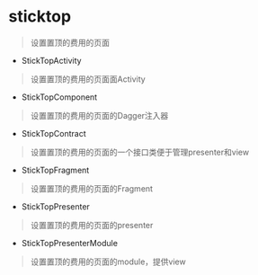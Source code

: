 # sticktop
> 设置置顶的费用的页面

- StickTopActivity
> 设置置顶的费用的页面面Activity

- StickTopComponent
> 设置置顶的费用的页面的Dagger注入器

- StickTopContract
> 设置置顶的费用的页面的一个接口类便于管理presenter和view

- StickTopFragment
> 设置置顶的费用的页面的Fragment

- StickTopPresenter
> 设置置顶的费用的页面的presenter

- StickTopPresenterModule
> 设置置顶的费用的页面的module，提供view